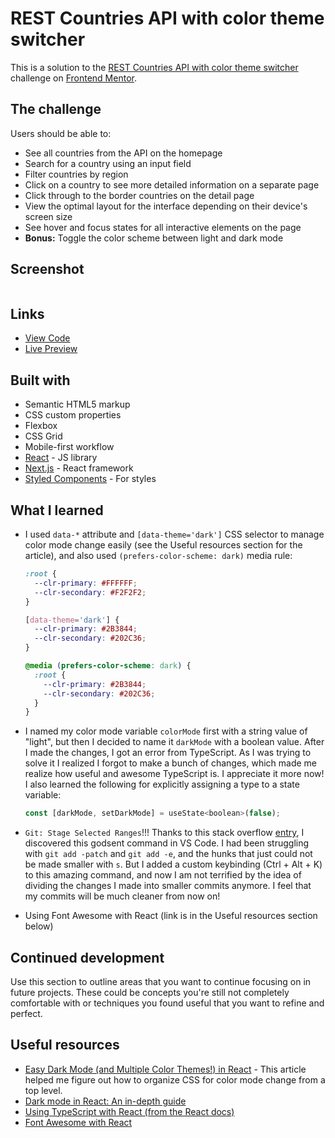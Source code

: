# REST Countries API with color theme switcher

This is a solution to the [REST Countries API with color theme switcher](https://www.frontendmentor.io/challenges/rest-countries-api-with-color-theme-switcher-5cacc469fec04111f7b848ca) challenge on [Frontend Mentor](https://www.frontendmentor.io/). 

## The challenge

Users should be able to:

- See all countries from the API on the homepage
- Search for a country using an input field
- Filter countries by region
- Click on a country to see more detailed information on a separate page
- Click through to the border countries on the detail page
- View the optimal layout for the interface depending on their device's screen size
- See hover and focus states for all interactive elements on the page
- **Bonus:** Toggle the color scheme between light and dark mode

## Screenshot

![]()

## Links

- [View Code](https://www.example.com)
- [Live Preview](https://www.example.com)

## Built with

- Semantic HTML5 markup
- CSS custom properties
- Flexbox
- CSS Grid
- Mobile-first workflow
- [React](https://reactjs.org/) - JS library
- [Next.js](https://nextjs.org/) - React framework
- [Styled Components](https://styled-components.com/) - For styles

## What I learned

- I used ```data-*``` attribute and ```[data-theme='dark']``` CSS selector to manage color mode change easily (see the Useful resources section for the article), and also used ```(prefers-color-scheme: dark)``` media rule:

  ```css
  :root {
    --clr-primary: #FFFFFF;
    --clr-secondary: #F2F2F2;
  }

  [data-theme='dark'] {
    --clr-primary: #2B3844;
    --clr-secondary: #202C36;
  }

  @media (prefers-color-scheme: dark) {
    :root {
      --clr-primary: #2B3844;
      --clr-secondary: #202C36;
    }
  }
  ```

- I named my color mode variable ```colorMode``` first with a string value of "light", but then I decided to name it ```darkMode``` with a boolean value. After I made the changes, I got an error from TypeScript. As I was trying to solve it I realized I forgot to make a bunch of changes, which made me realize how useful and awesome TypeScript is. I appreciate it more now! I also learned the following for explicitly assigning a type to a state variable:

  ```js
  const [darkMode, setDarkMode] = useState<boolean>(false);
  ```

- ```Git: Stage Selected Ranges```!!! Thanks to this stack overflow [entry](https://stackoverflow.com/a/65649756), I discovered this godsent command in VS Code. I had been struggling with ```git add -patch``` and ```git add -e```, and the hunks that just could not be made smaller with ```s```. But I added a custom keybinding (Ctrl + Alt + K) to this amazing command, and now I am not terrified by the idea of dividing the changes I made into smaller commits anymore. I feel that my commits will be much cleaner from now on!

- Using Font Awesome with React (link is in the Useful resources section below)

## Continued development

Use this section to outline areas that you want to continue focusing on in future projects. These could be concepts you're still not completely comfortable with or techniques you found useful that you want to refine and perfect.

## Useful resources

- [Easy Dark Mode (and Multiple Color Themes!) in React](https://css-tricks.com/easy-dark-mode-and-multiple-color-themes-in-react/) - This article helped me figure out how to organize CSS for color mode change from a top level.
- [Dark mode in React: An in-depth guide](https://blog.logrocket.com/dark-mode-react-in-depth-guide/)
- [Using TypeScript with React (from the React docs)](https://react.dev/learn/typescript)
- [Font Awesome with React](https://docs.fontawesome.com/web/use-with/react/add-icons#add-individual-icons-explicitly)